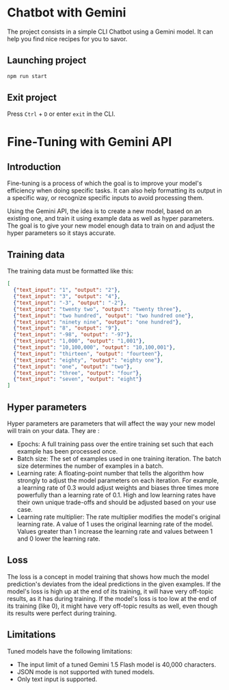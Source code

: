 # Chatbot with Gemini

The project consists in a simple CLI Chatbot using a Gemini model.
It can help you find nice recipes for you to savor.

## Launching project

```bash
npm run start
```

## Exit project

Press `Ctrl` + `D` or enter `exit` in the CLI.

# Fine-Tuning with Gemini API

## Introduction

Fine-tuning is a process of which the goal is to improve your model's efficiency when doing specific tasks.
It can also help formatting its output in a specific way, or recognize specific inputs to avoid processing them.

Using the Gemini API, the idea is to create a new model, based on an existing one, and train it using example data as well as hyper parameters.
The goal is to give your new model enough data to train on and adjust the hyper parameters so it stays accurate.

## Training data

The training data must be formatted like this:
```json
[
  {"text_input": "1", "output": "2"},
  {"text_input": "3", "output": "4"},
  {"text_input": "-3", "output": "-2"},
  {"text_input": "twenty two", "output": "twenty three"},
  {"text_input": "two hundred", "output": "two hundred one"},
  {"text_input": "ninety nine", "output": "one hundred"},
  {"text_input": "8", "output": "9"},
  {"text_input": "-98", "output": "-97"},
  {"text_input": "1,000", "output": "1,001"},
  {"text_input": "10,100,000", "output": "10,100,001"},
  {"text_input": "thirteen", "output": "fourteen"},
  {"text_input": "eighty", "output": "eighty one"},
  {"text_input": "one", "output": "two"},
  {"text_input": "three", "output": "four"},
  {"text_input": "seven", "output": "eight"}
]
```

## Hyper parameters

Hyper parameters are parameters that will affect the way your new model will train on your data.
They are :
* Epochs: A full training pass over the entire training set such that each example has been processed once.
* Batch size: The set of examples used in one training iteration. The batch size determines the number of examples in a batch.
* Learning rate: A floating-point number that tells the algorithm how strongly to adjust the model parameters on each iteration. For example, a learning rate of 0.3 would adjust weights and biases three times more powerfully than a learning rate of 0.1. High and low learning rates have their own unique trade-offs and should be adjusted based on your use case.
* Learning rate multiplier: The rate multiplier modifies the model's original learning rate. A value of 1 uses the original learning rate of the model. Values greater than 1 increase the learning rate and values between 1 and 0 lower the learning rate.

## Loss

The loss is a concept in model training that shows how much the model prediction's deviates from the ideal predictions in the given examples.
If the model's loss is high up at the end of its training, it will have very off-topic results, as it has during training.
If the model's loss is too low at the end of its training (like 0), it might have very off-topic results as well, even though its results were perfect during training.

## Limitations

Tuned models have the following limitations:
* The input limit of a tuned Gemini 1.5 Flash model is 40,000 characters.
* JSON mode is not supported with tuned models.
* Only text input is supported.